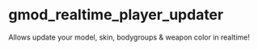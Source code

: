 # gmod_realtime_player_updater
 Allows update your model, skin, bodygroups & weapon color in realtime!
